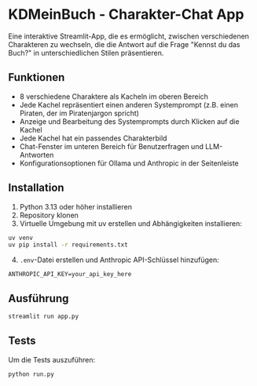 # KDMeinBuch - Charakter-Chat App

Eine interaktive Streamlit-App, die es ermöglicht, zwischen verschiedenen Charakteren zu wechseln, die die Antwort auf die Frage "Kennst du das Buch?" in unterschiedlichen Stilen präsentieren.

## Funktionen

- 8 verschiedene Charaktere als Kacheln im oberen Bereich
- Jede Kachel repräsentiert einen anderen Systemprompt (z.B. einen Piraten, der im Piratenjargon spricht)
- Anzeige und Bearbeitung des Systemprompts durch Klicken auf die Kachel
- Jede Kachel hat ein passendes Charakterbild
- Chat-Fenster im unteren Bereich für Benutzerfragen und LLM-Antworten
- Konfigurationsoptionen für Ollama und Anthropic in der Seitenleiste

## Installation

1. Python 3.13 oder höher installieren
2. Repository klonen
3. Virtuelle Umgebung mit uv erstellen und Abhängigkeiten installieren:

```bash
uv venv
uv pip install -r requirements.txt
```

4. `.env`-Datei erstellen und Anthropic API-Schlüssel hinzufügen:

```
ANTHROPIC_API_KEY=your_api_key_here
```

## Ausführung

```bash
streamlit run app.py
```

## Tests

Um die Tests auszuführen:

```bash
python run.py
``` 